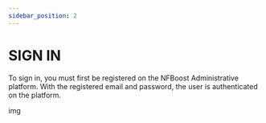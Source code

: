 ```yaml
---
sidebar_position: 2
---
```


# SIGN IN

To sign in, you must first be registered on the NFBoost Administrative platform.
With the registered email and password, the user is authenticated on the platform.

img